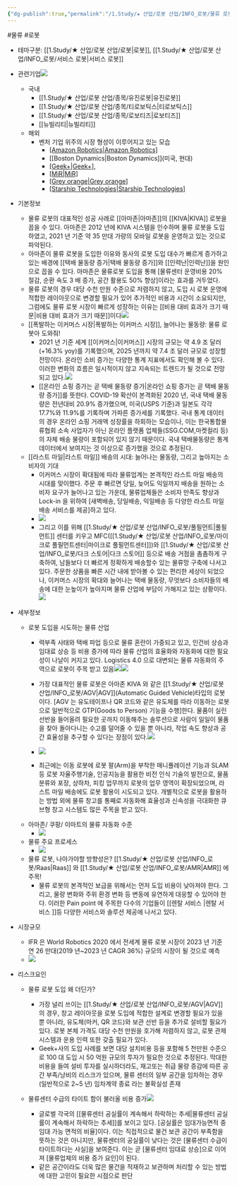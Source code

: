 ```yaml
---
{"dg-publish":true,"permalink":"/1.Study/★ 산업/로봇 산업/INFO_로봇/물류 로봇/","created":"2024-11-20T21:02:28.018+09:00","updated":"2025-06-25T11:15:25.404+09:00"}
---
```


#물류 #로봇

- 테마구분: [[1.Study/★ 산업/로봇 산업/로봇\|로봇]], [[1.Study/★ 산업/로봇 산업/INFO_로봇/서비스 로봇\|서비스 로봇]]

- 관련기업![](https://i.imgur.com/aFhoTeK.png)

	- 국내
		- [[1.Study/★ 산업/로봇 산업/종목/유진로봇\|유진로봇]]
		- [[1.Study/★ 산업/로봇 산업/종목/티로보틱스\|티로보틱스]]
		- [[1.Study/★ 산업/로봇 산업/종목/로보티즈\|로보티즈]]
		- [[뉴빌리티\|뉴빌리티]] 
	- 해외
		- 벤처 기업 위주의 시장 형성이 이루어지고 있는 모습
			- [[Amazon Robotics\|Amazon Robotics]](미국)
			- [[Boston Dynamics\|Boston Dynamics]](미국, 현대)
			- [[Geek+\|Geek+]](중국),
			- [[MiR\|MiR]](덴마크)
			- [[Grey orange\|Grey orange]](인도)
			- [[Starship Technologies\|Starship Technologies]](미국)


- 기본정보
	- 물류 로봇의 대표적인 성공 사례로 [[아마존\|아마존]]의 [[KIVA\|KIVA]] 로봇을 꼽을 수 있다. 아마존은 2012 년에 KIVA 시스템을 인수하며 물류 로봇을 도입하였고, 2021 년 기준 약 35 만대 가량의 모바일 로봇을 운영하고 있는 것으로 파악된다. 
	- 아마존이 물류 로봇을 도입한 이유와 동사의 로봇 도입 대수가 빠르게 증가하고 있는 배경에 [[택배 물동량 증가\|택배 물동량 증가]]와 [[인력난\|인력난]]을 원인으로 꼽을 수 있다. 아마존은 물류로봇 도입을 통해 [물류센터 운영비용 20% 절감, 순환 속도 3 배 증가, 공간 활용도 50% 향상]이라는 효과를 거두었다. 
	- 물류 로봇의 경우 대당 수천 만원 수준으로 저렴하지 않고, 도입 시 로봇 운영에 적합한 레이아웃으로 변경할 필요가 있어 추가적인 비용과 시간이 소요되지만, 그럼에도 물류 로봇 시장이 빠르게 성장하는 이유는 [[비용 대비 효과가 크기 때문\|비용 대비 효과가 크기 때문]]이다![](https://i.imgur.com/D4TAUE1.png)
	- [[폭발하는 이커머스 시장\|폭발하는 이커머스 시장]], 늘어나는 물동량: 물류 로봇아 도와줘!
		- 2021 년 기준 세계 [[이커머스\|이커머스]] 시장의 규모는 약 4.9 조 달러(+16.3% yoy)를 기록했으며, 2025 년까지 약 7.4 조 달러 규모로 성장할 전망이다. 온라인 소비 증가는 다양한 통계 지표에서도 확인해 볼 수 있다. 이러한 변화의 흐름은 일시적이지 않고 지속되는 트렌드가 될 것으로 전망되고 있다.![](https://i.imgur.com/JshZFwB.png)
		-  [[온라인 쇼핑 증가는 곧 택배 물동량 증가\|온라인 쇼핑 증가는 곧 택배 물동량 증가]]를 뜻한다. COVID-19 확산이 본격화된 2020 년, 국내 택배 물동량은 전년대비 20.9% 증가했으며, 미국(USPS 기준)과 일본도 각각 17.7%와 11.9%를 기록하며 가파른 증가세를 기록했다. 국내 통계 데이터의 경우 온라인 쇼핑 거래액 성장률을 하회하는 모습이나, 이는 한국통합물류협회 소속 사업자가 아닌 온라인 플랫폼 업체들(SSG.COM,마켓컬리 등)의 자체 배송 물량이 포함되어 있지 않기 때문이다. 국내 택배물동량은 통계 데이터에서 보여지는 것 이상으로 증가했을 것으로 추정된다.
	- [[라스트 마일\|라스트 마일]] 배송의 시대: 늘어나는 물동량, 그리고 높아지는 소비자의 기대
		- 이커머스 시장이 확대됨에 따라 물류업계는 본격적인 라스트 마일 배송의 시대를 맞이했다. 주문 후 빠르면 당일, 늦어도 익일까지 배송을 원하는 소비자 요구가 늘어나고 있는 가운데, 물류업체들은 소비자 만족도 향상과 Lock-in 을 위하여 [새벽배송, 당일배송, 익일배송 등 다양한 라스트 마일배송 서비스를 제공]하고 있다. 
		- ![](https://i.imgur.com/SA7XYdf.png)
		- 그리고 이를 위해 [[1.Study/★ 산업/로봇 산업/INFO_로봇/풀필먼트\|풀필먼트]] 센터를 키우고 MFC([[1.Study/★ 산업/로봇 산업/INFO_로봇/마이크로 풀필먼트센터\|마이크로 풀필먼트센터]])와 [[1.Study/★ 산업/로봇 산업/INFO_로봇/다크 스토어\|다크 스토어]] 등으로 배송 거점을 촘촘하게 구축하여, 남들보다 더 빠르게 정확하게 배송할수 있는 물류망 구축에 나서고 있다. 주문한 상품을 빠른 시간 내에 받아볼 수 있는 편리한 세상이 되었으나, 이커머스 시장의 확대와 늘어나는 택배 물동량, 무엇보다 소비자들의 배송에 대한 눈높이가 높아지며 물류 산업에 부담이 가해지고 있는 상황이다.![](https://i.imgur.com/lmh9DbP.png)



- 세부정보
	- 로봇 도입을 시도하는 물류 산업
		- 력부족 사태와 택배 파업 등으로 물류 혼란이 가중되고 있고, 인건비 상승과 임대료 상승 등 비용 증가에 따라 물류 산업의 효율화와 자동화에 대한 필요성이 나날이 커지고 있다. Logistics 4.0 으로 대변되는 물류 자동화의 주역으로 로봇이 주목 받고 있음![](https://i.imgur.com/YdHRkr1.png)![](https://i.imgur.com/K8mQzsM.png)

		- 가장 대표적인 물류 로봇은 아마존 KIVA 와 같은 [[1.Study/★ 산업/로봇 산업/INFO_로봇/AGV\|AGV]](Automatic Guided Vehicle)타입의 로봇이다. [AGV 는 유도테이프나 QR 코드와 같은 유도체를 따라 이동하는 로봇으로 일반적으로 GTP(Goods to Person) 기능을 수행]한다. 물품이 실린 선반을 들어올려 필요한 곳까지 이동해주는 솔루션으로 사람이 일일이 물품을 찾아 돌아다니는 수고를 덜어줄 수 있을 뿐 아니라, 작업 속도 향상과 공간 효율성을 추구할 수 있다는 장점이 있다.![](https://i.imgur.com/EzU6PFR.png)
		- ![](https://i.imgur.com/q9N99AD.png)
		- 최근에는 이동 로봇에 로봇 팔(Arm)을 부착한 매니퓰레이션 기능과 SLAM 등 로봇 자율주행기술, 인공지능을 활용한 비전 인식 기술의 발전으로, 물품 분류와 포장, 상하차, 피킹 업무까지 로봇의 업무 영역이 확장되었으며, 라스트 마일 배송에도 로봇 활용이 시도되고 있다. 개별적으로 로봇을 활용하는 방법 외에 물류 창고를 통째로 자동화해 효율성과 신속성을 극대화한 큐브형 창고 시스템도 많은 주목을 받고 있다.
	- 아마존/ 쿠팡/ 이마트의 물류 자동화 수준
		- ![](https://i.imgur.com/YX9tcmY.png)
	- 물류 주요 프로세스
		- ![](https://i.imgur.com/EKGUH4n.png)
	- 물류 로봇, 나아가야할 방향성은? [[1.Study/★ 산업/로봇 산업/INFO_로봇/Raas\|Raas]] 와 [[1.Study/★ 산업/로봇 산업/INFO_로봇/AMR\|AMR]] 에 주목!
		- 물류 로봇의 본격적인 보급을 위해서는 먼저 도입 비용이 낮아져야 한다. 그리고, 물량 변화와 주위 환경 변화 등 변동에 유연하게 대응할 수 있어야 한다. 이러한 Pain point 에 주목한 다수의 기업들이 [[렌탈 서비스 \|렌탈 서비스 ]]등 다양한 서비스와 솔루션 제공에 나서고 있다. 



- 시장규모
	- IFR 은 World Robotics 2020 에서 전세계 물류 로봇 시장이 2023 년 기준 연 26 만대(2019 년~2023 년 CAGR 36%) 규모의 시장이 될 것으로 예측
	- ![](https://i.imgur.com/ry55zFg.png)



- 리스크요인
	- 물류 로봇 도입 왜 더딘가?
		- 가장 널리 쓰이는 [[1.Study/★ 산업/로봇 산업/INFO_로봇/AGV\|AGV]] 의 경우, 창고 레이아웃을 로봇 도입에 적합한 설계로 변경할 필요가 있을 뿐 아니라, 유도체(마커, QR 코드)와 보관 선반 등을 추가로 설비할 필요가 있다. 로봇 본체 가격도 대당 수천 만원을 호가해 저렴하지 않고, 로봇 관제 시스템과 운용 인력 또한 갖출 필요가 있다.
		- Geek+사의 도입 사례를 보면 대당 설치비용 등을 포함해 5 천만원 수준으로 100 대 도입 시 50 억원 규모의 투자가 필요한 것으로 추정된다. 막대한 비용을 들여 설비 투자를 실시하더라도, 재고또는 취급 물량 증감에 따른 공간 부족/낭비의 리스크가 있으며, 물류 센터의 일부 공간을 임차하는 경우(일반적으로 2~5 년) 임차계약 종료 라는 불확실성 존재
	- 물류센터 수급의 타이트 함이 불러올 비용 증가![](https://i.imgur.com/8s4919D.png)

		- 글로벌 각국의 [[물류센터 공실률이 계속해서 하락하는 추세\|물류센터 공실률이 계속해서 하락하는 추세]]를 보이고 있다. [공실률은 임대가능면적 중 임대 가능 면적의 비율]이다. 이는 직접적으로 물건 보관 공간이 부족함을 뜻하는 것은 아니지만, 물류센터의 공실률이 낮다는 것은 [물류센터 수급이 타이트하다는 사실]을 보여준다. 이는 곧 [물류센터 임대료 상승]으로 이어져 [물류업체의 비용 증가 요인]이 된다. 
		- 같은 공간이라도 더욱 많은 물건을 적재하고 보관하며 처리할 수 있는 방법에 대한 고민이 필요한 시점으로 판단


